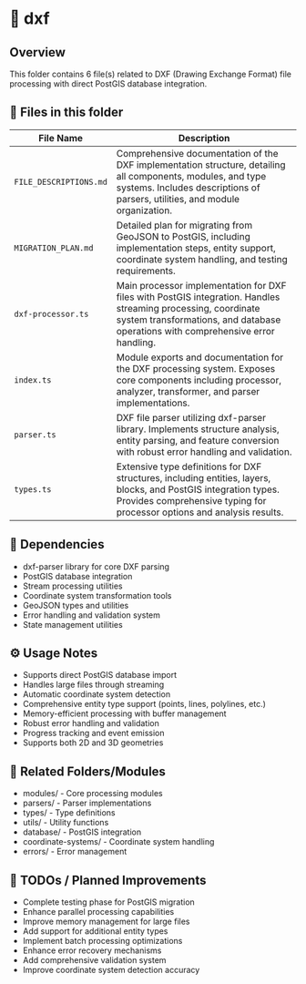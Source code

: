 # 📂 dxf

## Overview
This folder contains 6 file(s) related to DXF (Drawing Exchange Format) file processing with direct PostGIS database integration.

## 📄 Files in this folder

| File Name | Description |
|-----------|-------------|
| `FILE_DESCRIPTIONS.md` | Comprehensive documentation of the DXF implementation structure, detailing all components, modules, and type systems. Includes descriptions of parsers, utilities, and module organization. |
| `MIGRATION_PLAN.md` | Detailed plan for migrating from GeoJSON to PostGIS, including implementation steps, entity support, coordinate system handling, and testing requirements. |
| `dxf-processor.ts` | Main processor implementation for DXF files with PostGIS integration. Handles streaming processing, coordinate system transformations, and database operations with comprehensive error handling. |
| `index.ts` | Module exports and documentation for the DXF processing system. Exposes core components including processor, analyzer, transformer, and parser implementations. |
| `parser.ts` | DXF file parser utilizing dxf-parser library. Implements structure analysis, entity parsing, and feature conversion with robust error handling and validation. |
| `types.ts` | Extensive type definitions for DXF structures, including entities, layers, blocks, and PostGIS integration types. Provides comprehensive typing for processor options and analysis results. |

## 🔗 Dependencies
- dxf-parser library for core DXF parsing
- PostGIS database integration
- Stream processing utilities
- Coordinate system transformation tools
- GeoJSON types and utilities
- Error handling and validation system
- State management utilities

## ⚙️ Usage Notes
- Supports direct PostGIS database import
- Handles large files through streaming
- Automatic coordinate system detection
- Comprehensive entity type support (points, lines, polylines, etc.)
- Memory-efficient processing with buffer management
- Robust error handling and validation
- Progress tracking and event emission
- Supports both 2D and 3D geometries

## 🔄 Related Folders/Modules
- modules/ - Core processing modules
- parsers/ - Parser implementations
- types/ - Type definitions
- utils/ - Utility functions
- database/ - PostGIS integration
- coordinate-systems/ - Coordinate system handling
- errors/ - Error management

## 🚧 TODOs / Planned Improvements
- Complete testing phase for PostGIS migration
- Enhance parallel processing capabilities
- Improve memory management for large files
- Add support for additional entity types
- Implement batch processing optimizations
- Enhance error recovery mechanisms
- Add comprehensive validation system
- Improve coordinate system detection accuracy